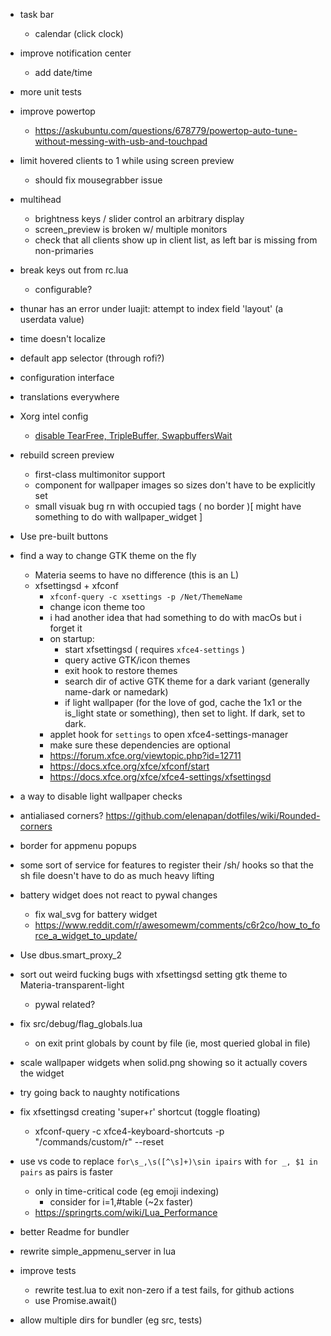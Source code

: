 
- task bar
	- calendar (click clock)

- improve notification center
	- add date/time

- more unit tests

- improve powertop
	- https://askubuntu.com/questions/678779/powertop-auto-tune-without-messing-with-usb-and-touchpad

- limit hovered clients to 1 while using screen preview
	- should fix mousegrabber issue

- multihead
	- brightness keys / slider control an arbitrary display
	- screen_preview is broken w/ multiple monitors
	- check that all clients show up in client list, as left bar is missing from non-primaries

- break keys out from rc.lua
	- configurable?

- thunar has an error under luajit: attempt to index field 'layout' (a userdata value)

- time doesn't localize

- default app selector (through rofi?)

- configuration interface

- translations everywhere

- Xorg intel config
	- [disable TearFree, TripleBuffer, SwapbuffersWait](https://wiki.archlinux.org/title/Intel_graphics#Disabling_TearFree,_TripleBuffer,_SwapbuffersWait)

- rebuild screen preview
	- first-class multimonitor support
	- component for wallpaper images so sizes don't have to be explicitly set
	- small visuak bug rn with occupied tags ( no border )[ might have something to do with wallpaper_widget ]

- Use pre-built buttons

- find a way to change GTK theme on the fly
	- Materia seems to have no difference (this is an L)
	- xfsettingsd + xfconf
		- `xfconf-query -c xsettings -p /Net/ThemeName`
		- change icon theme too
		- i had another idea that had something to do with macOs but i forget it
		- on startup:
			- start xfsettingsd ( requires `xfce4-settings` )
			- query active GTK/icon themes
			- exit hook to restore themes
			- search dir of active GTK theme for a dark variant (generally name-dark or namedark)
			- if light wallpaper (for the love of god, cache the 1x1 or the is_light state or something), then set to light. If dark, set to dark.
		- applet hook for `settings` to open xfce4-settings-manager
		- make sure these dependencies are optional
		- https://forum.xfce.org/viewtopic.php?id=12711
		- https://docs.xfce.org/xfce/xfconf/start
		- https://docs.xfce.org/xfce/xfce4-settings/xfsettingsd

- a way to disable light wallpaper checks

- antialiased corners? https://github.com/elenapan/dotfiles/wiki/Rounded-corners

- border for appmenu popups

- some sort of service for features to register their /sh/ hooks so that the sh file doesn't have to do as much heavy lifting

- battery widget does not react to pywal changes
	- fix wal_svg for battery widget
	- https://www.reddit.com/r/awesomewm/comments/c6r2co/how_to_force_a_widget_to_update/

- Use dbus.smart_proxy_2

- sort out weird fucking bugs with xfsettingsd setting gtk theme to Materia-transparent-light
	- pywal related?

- fix src/debug/flag_globals.lua
	- on exit print globals by count by file (ie, most queried global in file)

- scale wallpaper widgets when solid.png showing so it actually covers the widget

- try going back to naughty notifications

- fix xfsettingsd creating 'super+r' shortcut (toggle floating)
	- xfconf-query -c xfce4-keyboard-shortcuts -p "/commands/custom/<Super>r" --reset

- use vs code to replace `for\s_,\s([^\s]+)\sin ipairs` with `for _, $1 in pairs` as pairs is faster
	- only in time-critical code (eg emoji indexing)
		- consider for i=1,#table (~2x faster)
	- https://springrts.com/wiki/Lua_Performance

- better Readme for bundler

- rewrite simple_appmenu_server in lua

- improve tests 
	- rewrite test.lua to exit non-zero if a test fails, for github actions
	- use Promise.await()

- allow multiple dirs for bundler (eg src, tests)